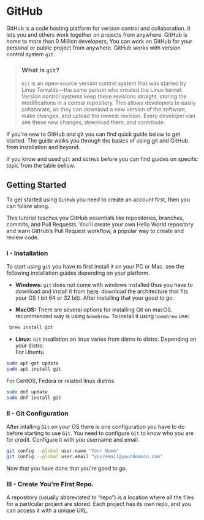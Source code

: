 # GitHub

GitHub is a code hosting platform for version control and collaboration. It lets you and others work together on
projects from anywhere. GitHub is home to more than 0 Million developers, You can work on GitHub for your personal
or public project from anywhere. GitHub works with version control system `git`. 

> ### What is `git`? 
> `Git` is an open-source version control system that was started by Linus Torvalds—the same person who created the Linux
kernel. Version control systems keep these revisions straight, storing the modifications in a central repository. 
This allows developers to easily collaborate, as they can download a new version of the software, make changes, and 
upload the newest revision. Every developer can see these new changes, download them, and contribute.

If you're new to GitHub and git you can find quick guide below to get started. The guide walks you through the basics
of using git and GitHub from installation and beyond.

If you know and used `git` and `GitHub` before you can find guides on specific topic from the table bellow.

## Getting Started

To get started using `GitHub` you need to create an account first, then you can follow along.

This tutorial teaches you GitHub essentials like repositories, branches, commits, and Pull Requests. You’ll create 
your own Hello World repository and learn GitHub’s Pull Request workflow, a popular way to create and review code.

### I - Installation

To start using `git` you have to first install it on your PC or Mac. see the following installation guides depending
on your platform.

* **Windows:** `git` does not come with windows installed thus you have to download and install it from 
[here](https://git-scm.com/download/win). download the architecture that fits your OS ( bit 64 or 32 bit).
After installing that your good to go.

* **MacOS:** There are several options for installing Git on macOS. recommended way is using `homebrew`. 
To install it using `homebrew` use:
```bash
 brew install git
 ```
 
* **Linux:** `Git` insallation on linux varies from distro to distro. Depending on your distro. <br>
For Ubuntu
```bash
sudo apt-get update
sudo apt install git
```

For CentOS, Fedora or related linux distros.
```bash
sudo dnf update
sudo dnf install git
```

### II - Git Configuration

After intalling `Git` on your OS there is one configuration you have to do before starting to use `Git`.
You need to configure `Git` to know who you are for credit. Configure it with you username and email.
```bash
git config --global user.name "Your Name"
git config --global user.email "youremail@yourdomain.com"
```

Now that you have done that you're good to go.

### III - Create You're First Repo.
A repository (usually abbreviated to “repo”) is a location where all the files for a particular project are stored. 
Each project has its own repo, and you can access it with a unique URL.
